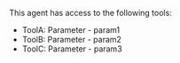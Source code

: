 This agent has access to the following tools:
- ToolA: Parameter - param1
- ToolB: Parameter - param2
- ToolC: Parameter - param3
